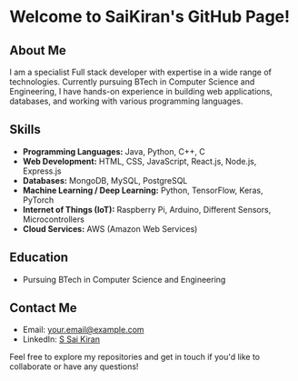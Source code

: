 # Welcome to SaiKiran's GitHub Page!

## About Me

I am a specialist Full stack developer with expertise in a wide range of technologies. Currently pursuing BTech in Computer Science and Engineering, I have hands-on experience in building web applications, databases, and working with various programming languages.

## Skills

- **Programming Languages:** Java, Python, C++, C
- **Web Development:** HTML, CSS, JavaScript, React.js, Node.js, Express.js
- **Databases:** MongoDB, MySQL, PostgreSQL
- **Machine Learning / Deep Learning:** Python, TensorFlow, Keras, PyTorch
- **Internet of Things (IoT):** Raspberry Pi, Arduino, Different Sensors, Microcontrollers
- **Cloud Services:** AWS (Amazon Web Services)

## Education

- Pursuing BTech in Computer Science and Engineering

## Contact Me

- Email: your.email@example.com
- LinkedIn: [S Sai Kiran](https://www.linkedin.com/in/sai-kiran-saripilli/)

Feel free to explore my repositories and get in touch if you'd like to collaborate or have any questions!
